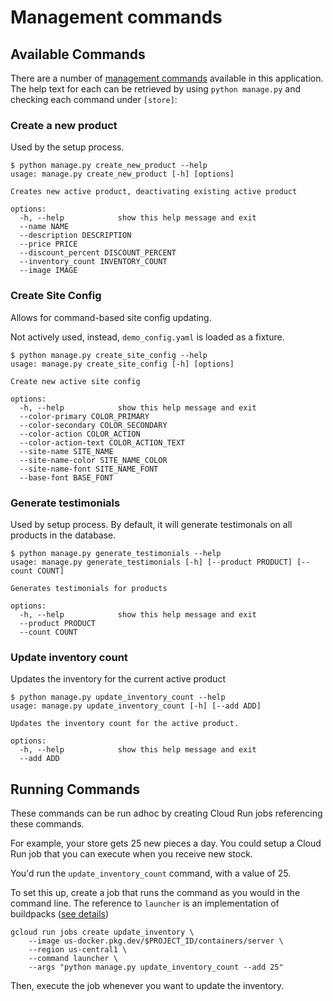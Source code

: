 # Management commands

## Available Commands

There are a number of [management commands](https://docs.djangoproject.com/en/stable/howto/custom-management-commands/) available in this application. The help text for each can be retrieved by using `python manage.py` and checking each command under `[store]`: 


### Create a new product

Used by the setup process. 

```
$ python manage.py create_new_product --help
usage: manage.py create_new_product [-h] [options]

Creates new active product, deactivating existing active product

options:
  -h, --help            show this help message and exit
  --name NAME
  --description DESCRIPTION
  --price PRICE
  --discount_percent DISCOUNT_PERCENT
  --inventory_count INVENTORY_COUNT
  --image IMAGE
```

### Create Site Config

Allows for command-based site config updating. 

Not actively used, instead, `demo_config.yaml` is loaded as a fixture. 

```
$ python manage.py create_site_config --help
usage: manage.py create_site_config [-h] [options]

Create new active site config

options:
  -h, --help            show this help message and exit
  --color-primary COLOR_PRIMARY
  --color-secondary COLOR_SECONDARY
  --color-action COLOR_ACTION
  --color-action-text COLOR_ACTION_TEXT
  --site-name SITE_NAME
  --site-name-color SITE_NAME_COLOR
  --site-name-font SITE_NAME_FONT
  --base-font BASE_FONT
```

### Generate testimonials

Used by setup process. By default, it will generate testimonals on all products in the database. 


```
$ python manage.py generate_testimonials --help
usage: manage.py generate_testimonials [-h] [--product PRODUCT] [--count COUNT]

Generates testimonials for products

options:
  -h, --help            show this help message and exit
  --product PRODUCT
  --count COUNT
```

### Update inventory count

Updates the inventory for the current active product 

```
$ python manage.py update_inventory_count --help
usage: manage.py update_inventory_count [-h] [--add ADD]

Updates the inventory count for the active product.

options:
  -h, --help            show this help message and exit
  --add ADD
```

## Running Commands

These commands can be run adhoc by creating Cloud Run jobs referencing these commands. 

For example, your store gets 25 new pieces a day. You could setup a Cloud Run job that you can execute when you receive new stock. 

You'd run the `update_inventory_count` command, with a value of 25. 

To set this up, create a job that runs the command as you would in the command line. The reference to `launcher` is an implementation of buildpacks ([see details](https://cloud.google.com/blog/topics/developers-practitioners/running-database-migrations-cloud-run-jobs))

```
gcloud run jobs create update_inventory \
    --image us-docker.pkg.dev/$PROJECT_ID/containers/server \
    --region us-central1 \
    --command launcher \
    --args "python manage.py update_inventory_count --add 25"
```

Then, execute the job whenever you want to update the inventory. 
